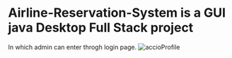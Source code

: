 # Airline-Reservation-System is a GUI java Desktop Full Stack project
In which admin can enter throgh login page.
![accioProfile](https://user-images.githubusercontent.com/118426342/225320550-abdff7f6-de16-405f-b6c9-143df8af80cc.png)
